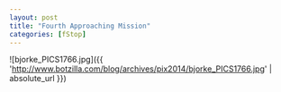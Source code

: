 ```yaml
---
layout: post
title: "Fourth Approaching Mission"
categories: [fStop]
---
```



![bjorke_PICS1766.jpg]({{ 'http://www.botzilla.com/blog/archives/pix2014/bjorke_PICS1766.jpg' | absolute_url }})


